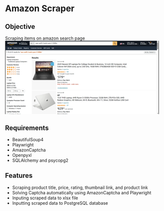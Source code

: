 # Amazon Scraper

## Objective
Scraping items on amazon search page
![search page](/readmeimg/search_page.png)

## Requirements
- BeautifulSoup4
- Playwright
- AmazonCaptcha
- Openpyxl
- SQLAlchemy and psycopg2

## Features
- Scraping product title, price, rating, thumbnail link, and product link
- Solving Captcha automatically using AmazonCaptcha and Playwright
- Inputing scraped data to xlsx file
- Inputting scraped data to PostgreSQL database